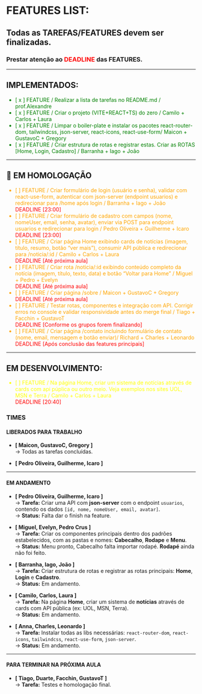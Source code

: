 # FEATURES LIST:

## Todas as TAREFAS/FEATURES devem ser finalizadas.
### Prestar atenção ao <span style="color:red">DEADLINE</span> das FEATURES. 

---
## IMPLEMENTADOS:
<ul style="color:green">
<li>[ x ] FEATURE / Realizar a lista de tarefas no README.md / prof.Alexandre </li>
<li>[ x ] FEATURE / Criar o projeto (VITE+REACT+TS) do zero / Camilo + Carlos + Laura</li>
<li>[ x ] FEATURE / Limpar o boiler-plate e instalar os pacotes react-router-dom, tailwindcss, json-server, react-icons, react-use-form/ Maicon + GustavoC + Gregory  </li>
<li>[ x ] FEATURE / Criar estrutura de rotas e registrar estas. Criar as ROTAS [Home, Login, Cadastro] / Barranha + Iago + João </li> 
</ul>

---
## 🚧 EM HOMOLOGAÇÃO  
<ul style="color:orange">

<li>[   ] FEATURE / Criar formulário de login (usuário e senha), validar com react-use-form, autenticar com json-server (endpoint usuarios) e redirecionar para /home após login / Barranha + Iago + João</li>
<span style="color:red">DEADLINE [23:00]</span>

<li>[   ] FEATURE / Criar formulário de cadastro com campos (nome, nomeUser, email, senha, avatar), enviar via POST para endpoint usuarios e redirecionar para login / Pedro Oliveira + Guilherme + Icaro</li>
<span style="color:red">DEADLINE [23:00]</span>

<li>[   ] FEATURE / Criar página Home exibindo cards de notícias (imagem, título, resumo, botão “ver mais”), consumir API pública e redirecionar para /noticia/:id / Camilo + Carlos + Laura</li>
<span style="color:red">DEADLINE [Até próxima aula]</span>

<li>[   ] FEATURE / Criar rota /noticia/:id exibindo conteúdo completo da notícia (imagem, título, texto, data) e botão “Voltar para Home” / Miguel + Pedro + Evelyn</li>
<span style="color:red">DEADLINE [Até próxima aula]</span>

<li>[   ] FEATURE / Criar página /sobre / Maicon + GustavoC + Gregory</li>
<span style="color:red">DEADLINE [Até próxima aula]</span>

<li>[   ] FEATURE / Testar rotas, componentes e integração com API. Corrigir erros no console e validar responsividade antes do merge final / Tiago + Facchin + GustavoT</li>
<span style="color:red">DEADLINE [Conforme os grupos forem finalizando]</span>

<li>[   ] FEATURE / Criar página /contato  incluindo formulário de contato (nome, email, mensagem e botão enviar)/ Richard + Charles + Leonardo</li>
<span style="color:red">DEADLINE [Após conclusão das features principais]</span>

</ul>


---
## EM DESENVOLVIMENTO:
<ul style="color:yellow">

<li>[   ] FEATURE / Na página Home, criar um sistema de notícias através de cards com api púplica ou outro meio. Veja exemplos nos sites UOL, MSN e Terra / Camilo + Carlos + Laura</li><span style="color:red">DEADLINE [20:40]</span>

</ul>



###  **TIMES**

####  **LIBERADOS PARA TRABALHO**
- **[ Maicon, GustavoC, Gregory ]**  
  &rarr; Todas as tarefas concluídas.  

- **[ Pedro Oliveira, Guilherme, Icaro ]**  

---

####  **EM ANDAMENTO**
- **[ Pedro Oliveira, Guilherme, Icaro ]**  
  &rarr; **Tarefa:** Criar uma API com **json-server** com o endpoint `usuarios`, contendo os dados `[id, nome, nomeUser, email, avatar]`.  
  &rarr; **Status:** Falta dar o finish na feature.  

- **[ Miguel, Evelyn, Pedro Crus ]**  
  &rarr; **Tarefa:** Criar os componentes principais dentro dos padrões estabelecidos, com as pastas e nomes: **Cabecalho**, **Rodape** e **Menu**.  
  &rarr; **Status:** Menu pronto, Cabecalho falta importar rodapé. **Rodapé** ainda não foi feito.  

- **[ Barranha, Iago, João ]**  
  &rarr; **Tarefa:** Criar estrutura de rotas e registrar as rotas principais: **Home**, **Login** e **Cadastro**.  
  &rarr; **Status:** Em andamento.  

- **[ Camilo, Carlos, Laura ]**  
  &rarr; **Tarefa:** Na página **Home**, criar um sistema de **notícias** através de cards com API pública (ex: UOL, MSN, Terra).  
  &rarr; **Status:** Em andamento.  

- **[ Anna, Charles, Leonardo ]**  
  &rarr; **Tarefa:** Instalar todas as libs necessárias: `react-router-dom`, `react-icons`, `tailwindcss`, `react-use-form`, `json-server`.  
  &rarr; **Status:** Em andamento.  

---

####  **PARA TERMINAR NA PRÓXIMA AULA**
- **[ Tiago, Duarte, Facchin, GustavoT ]**  
  &rarr; **Tarefa:** Testes e homologação final.  